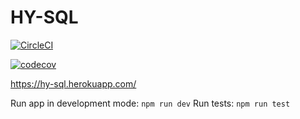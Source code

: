 # HY-SQL

[![CircleCI](https://circleci.com/gh/hy-sql/hy-sql-backend.svg?style=svg)](https://circleci.com/gh/hy-sql/hy-sql-backend)

[![codecov](https://codecov.io/gh/hy-sql/hy-sql-backend/branch/master/graph/badge.svg)](https://codecov.io/gh/hy-sql/hy-sql-backend)

https://hy-sql.herokuapp.com/

Run app in development mode: `npm run dev`
Run tests: `npm run test`
